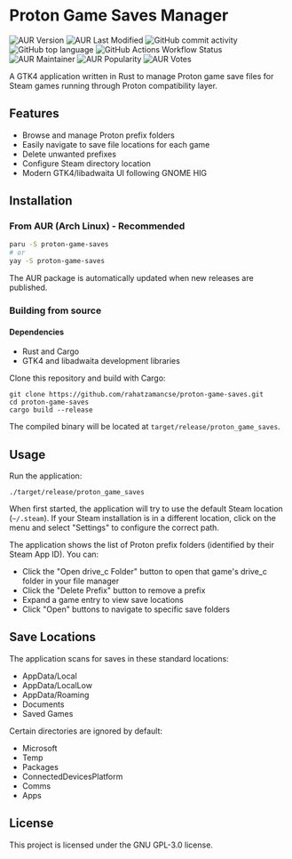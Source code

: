 # Proton Game Saves Manager

![AUR Version](https://img.shields.io/aur/version/proton-game-saves)
![AUR Last Modified](https://img.shields.io/aur/last-modified/proton-game-saves)
![GitHub commit activity](https://img.shields.io/github/commit-activity/y/rahatzamancse/proton-game-saves)
![GitHub top language](https://img.shields.io/github/languages/top/rahatzamancse/proton-game-saves)
![GitHub Actions Workflow Status](https://img.shields.io/github/actions/workflow/status/rahatzamancse/proton-game-saves/update-aur.yml)
![AUR Maintainer](https://img.shields.io/aur/maintainer/proton-game-saves)
![AUR Popularity](https://img.shields.io/aur/popularity/proton-game-saves)
![AUR Votes](https://img.shields.io/aur/votes/proton-game-saves)


A GTK4 application written in Rust to manage Proton game save files for Steam games running through Proton compatibility layer.

## Features

- Browse and manage Proton prefix folders
- Easily navigate to save file locations for each game
- Delete unwanted prefixes
- Configure Steam directory location
- Modern GTK4/libadwaita UI following GNOME HIG

## Installation

### From AUR (Arch Linux) - Recommended

```bash
paru -S proton-game-saves
# or
yay -S proton-game-saves
```

The AUR package is automatically updated when new releases are published.

### Building from source

#### Dependencies

- Rust and Cargo
- GTK4 and libadwaita development libraries

Clone this repository and build with Cargo:

```
git clone https://github.com/rahatzamancse/proton-game-saves.git
cd proton-game-saves
cargo build --release
```

The compiled binary will be located at `target/release/proton_game_saves`.

## Usage

Run the application:

```
./target/release/proton_game_saves
```

When first started, the application will try to use the default Steam location (`~/.steam`). If your Steam installation is in a different location, click on the menu and select "Settings" to configure the correct path.

The application shows the list of Proton prefix folders (identified by their Steam App ID). You can:
- Click the "Open drive_c Folder" button to open that game's drive_c folder in your file manager
- Click the "Delete Prefix" button to remove a prefix
- Expand a game entry to view save locations
- Click "Open" buttons to navigate to specific save folders

## Save Locations

The application scans for saves in these standard locations:

- AppData/Local
- AppData/LocalLow
- AppData/Roaming
- Documents
- Saved Games

Certain directories are ignored by default:
- Microsoft
- Temp
- Packages
- ConnectedDevicesPlatform
- Comms
- Apps

## License

This project is licensed under the GNU GPL-3.0 license. 